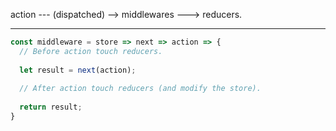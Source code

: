 action --- (dispatched) --> middlewares ---> reducers.

---

```javascript
const middleware = store => next => action => {
  // Before action touch reducers.
  
  let result = next(action);
  
  // After action touch reducers (and modify the store).
  
  return result;
}
```

